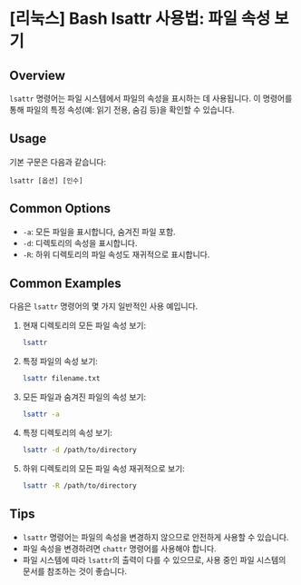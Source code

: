 # [리눅스] Bash lsattr 사용법: 파일 속성 보기

## Overview
`lsattr` 명령어는 파일 시스템에서 파일의 속성을 표시하는 데 사용됩니다. 이 명령어를 통해 파일의 특정 속성(예: 읽기 전용, 숨김 등)을 확인할 수 있습니다.

## Usage
기본 구문은 다음과 같습니다:
```
lsattr [옵션] [인수]
```

## Common Options
- `-a`: 모든 파일을 표시합니다, 숨겨진 파일 포함.
- `-d`: 디렉토리의 속성을 표시합니다.
- `-R`: 하위 디렉토리의 파일 속성도 재귀적으로 표시합니다.

## Common Examples
다음은 `lsattr` 명령어의 몇 가지 일반적인 사용 예입니다.

1. 현재 디렉토리의 모든 파일 속성 보기:
   ```bash
   lsattr
   ```

2. 특정 파일의 속성 보기:
   ```bash
   lsattr filename.txt
   ```

3. 모든 파일과 숨겨진 파일의 속성 보기:
   ```bash
   lsattr -a
   ```

4. 특정 디렉토리의 속성 보기:
   ```bash
   lsattr -d /path/to/directory
   ```

5. 하위 디렉토리의 모든 파일 속성 재귀적으로 보기:
   ```bash
   lsattr -R /path/to/directory
   ```

## Tips
- `lsattr` 명령어는 파일의 속성을 변경하지 않으므로 안전하게 사용할 수 있습니다.
- 파일 속성을 변경하려면 `chattr` 명령어를 사용해야 합니다.
- 파일 시스템에 따라 `lsattr`의 출력이 다를 수 있으므로, 사용 중인 파일 시스템의 문서를 참조하는 것이 좋습니다.